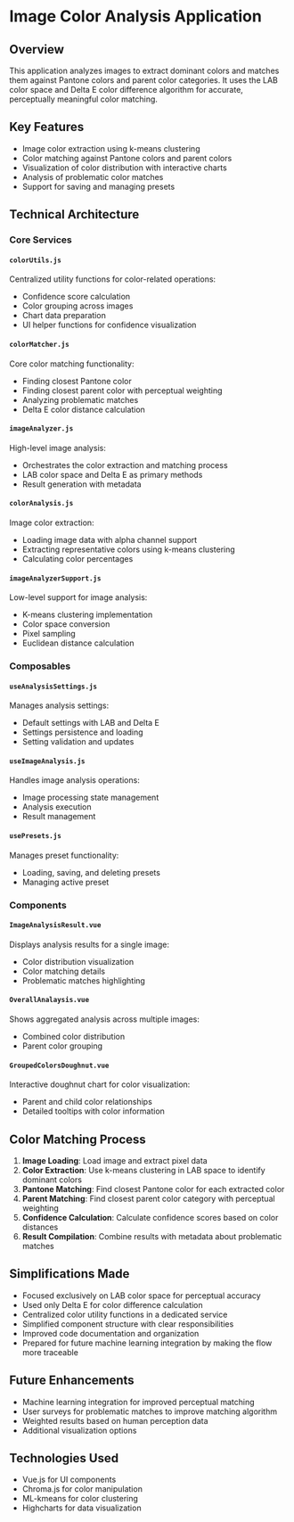 # Image Color Analysis Application

## Overview
This application analyzes images to extract dominant colors and matches them against Pantone colors and parent color categories. It uses the LAB color space and Delta E color difference algorithm for accurate, perceptually meaningful color matching.

## Key Features
- Image color extraction using k-means clustering
- Color matching against Pantone colors and parent colors
- Visualization of color distribution with interactive charts
- Analysis of problematic color matches
- Support for saving and managing presets

## Technical Architecture

### Core Services

#### `colorUtils.js`
Centralized utility functions for color-related operations:
- Confidence score calculation
- Color grouping across images
- Chart data preparation
- UI helper functions for confidence visualization

#### `colorMatcher.js`
Core color matching functionality:
- Finding closest Pantone color
- Finding closest parent color with perceptual weighting
- Analyzing problematic matches
- Delta E color distance calculation

#### `imageAnalyzer.js`
High-level image analysis:
- Orchestrates the color extraction and matching process
- LAB color space and Delta E as primary methods
- Result generation with metadata

#### `colorAnalysis.js`
Image color extraction:
- Loading image data with alpha channel support
- Extracting representative colors using k-means clustering
- Calculating color percentages

#### `imageAnalyzerSupport.js`
Low-level support for image analysis:
- K-means clustering implementation
- Color space conversion
- Pixel sampling
- Euclidean distance calculation

### Composables

#### `useAnalysisSettings.js`
Manages analysis settings:
- Default settings with LAB and Delta E
- Settings persistence and loading
- Setting validation and updates

#### `useImageAnalysis.js`
Handles image analysis operations:
- Image processing state management
- Analysis execution
- Result management

#### `usePresets.js`
Manages preset functionality:
- Loading, saving, and deleting presets
- Managing active preset

### Components

#### `ImageAnalysisResult.vue`
Displays analysis results for a single image:
- Color distribution visualization
- Color matching details
- Problematic matches highlighting

#### `OverallAnalaysis.vue`
Shows aggregated analysis across multiple images:
- Combined color distribution
- Parent color grouping

#### `GroupedColorsDoughnut.vue`
Interactive doughnut chart for color visualization:
- Parent and child color relationships
- Detailed tooltips with color information

## Color Matching Process
1. **Image Loading**: Load image and extract pixel data
2. **Color Extraction**: Use k-means clustering in LAB space to identify dominant colors
3. **Pantone Matching**: Find closest Pantone color for each extracted color
4. **Parent Matching**: Find closest parent color category with perceptual weighting
5. **Confidence Calculation**: Calculate confidence scores based on color distances
6. **Result Compilation**: Combine results with metadata about problematic matches

## Simplifications Made
- Focused exclusively on LAB color space for perceptual accuracy
- Used only Delta E for color difference calculation
- Centralized color utility functions in a dedicated service
- Simplified component structure with clear responsibilities
- Improved code documentation and organization
- Prepared for future machine learning integration by making the flow more traceable

## Future Enhancements
- Machine learning integration for improved perceptual matching
- User surveys for problematic matches to improve matching algorithm
- Weighted results based on human perception data
- Additional visualization options

## Technologies Used
- Vue.js for UI components
- Chroma.js for color manipulation
- ML-kmeans for color clustering
- Highcharts for data visualization

